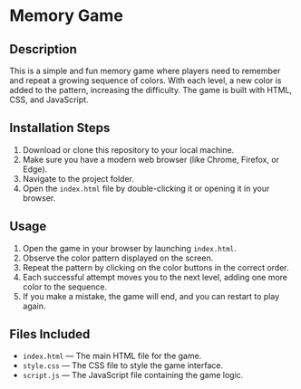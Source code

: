 # Memory Game

## Description
This is a simple and fun memory game where players need to remember and repeat a growing sequence of colors. With each level, a new color is added to the pattern, increasing the difficulty. The game is built with HTML, CSS, and JavaScript.

## Installation Steps
1. Download or clone this repository to your local machine.
2. Make sure you have a modern web browser (like Chrome, Firefox, or Edge).
3. Navigate to the project folder.
4. Open the `index.html` file by double-clicking it or opening it in your browser.

## Usage
1. Open the game in your browser by launching `index.html`.
2. Observe the color pattern displayed on the screen.
3. Repeat the pattern by clicking on the color buttons in the correct order.
4. Each successful attempt moves you to the next level, adding one more color to the sequence.
5. If you make a mistake, the game will end, and you can restart to play again.

## Files Included
- `index.html` — The main HTML file for the game.
- `style.css` — The CSS file to style the game interface.
- `script.js` — The JavaScript file containing the game logic.
